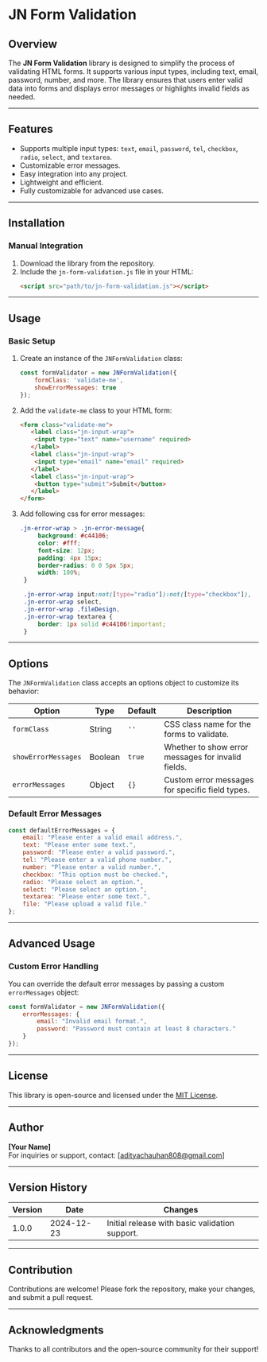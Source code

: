 # JN Form Validation

## Overview
The **JN Form Validation** library is designed to simplify the process of validating HTML forms. It supports various input types, including text, email, password, number, and more. The library ensures that users enter valid data into forms and displays error messages or highlights invalid fields as needed.

---

## Features
- Supports multiple input types: `text`, `email`, `password`, `tel`, `checkbox`, `radio`, `select`, and `textarea`.
- Customizable error messages.
- Easy integration into any project.
- Lightweight and efficient.
- Fully customizable for advanced use cases.

---

## Installation

<!-- ### Using npm (Recommended)
```bash
npm install jn-form-validation
``` -->

### Manual Integration
1. Download the library from the repository.
2. Include the `jn-form-validation.js` file in your HTML:
   ```html
   <script src="path/to/jn-form-validation.js"></script>
   ```

---

## Usage

### Basic Setup
1. Create an instance of the `JNFormValidation` class:
   ```javascript
   const formValidator = new JNFormValidation({
       formClass: 'validate-me',
       showErrorMessages: true
   });
   ```

2. Add the `validate-me` class to your HTML form:
   ```html
   <form class="validate-me">
      <label class="jn-input-wrap">
       <input type="text" name="username" required>
      </label>
      <label class="jn-input-wrap">
       <input type="email" name="email" required>
      </label>
      <label class="jn-input-wrap">
       <button type="submit">Submit</button>
      </label>
   </form>
   ```

3. Add following css for error messages:
   ```css
   .jn-error-wrap > .jn-error-message{
        background: #c44106;
        color: #fff;
        font-size: 12px;
        padding: 4px 15px;
        border-radius: 0 0 5px 5px;
        width: 100%;
    }

    .jn-error-wrap input:not([type="radio"]):not([type="checkbox"]),
    .jn-error-wrap select,
    .jn-error-wrap .fileDesign,
    .jn-error-wrap textarea {
        border: 1px solid #c44106!important;
    }
   ```

---

## Options
The `JNFormValidation` class accepts an options object to customize its behavior:

| Option             | Type    | Default | Description                                      |
|--------------------|---------|---------|--------------------------------------------------|
| `formClass`        | String  | `''`    | CSS class name for the forms to validate.        |
| `showErrorMessages`| Boolean | `true`  | Whether to show error messages for invalid fields.|
| `errorMessages`    | Object  | `{}`    | Custom error messages for specific field types.  |

### Default Error Messages
```javascript
const defaultErrorMessages = {
    email: "Please enter a valid email address.",
    text: "Please enter some text.",
    password: "Please enter a valid password.",
    tel: "Please enter a valid phone number.",
    number: "Please enter a valid number.",
    checkbox: "This option must be checked.",
    radio: "Please select an option.",
    select: "Please select an option.",
    textarea: "Please enter some text.",
    file: "Please upload a valid file."
};
```

---

## Advanced Usage
### Custom Error Handling
You can override the default error messages by passing a custom `errorMessages` object:
```javascript
const formValidator = new JNFormValidation({
    errorMessages: {
        email: "Invalid email format.",
        password: "Password must contain at least 8 characters."
    }
});
```

---

## License
This library is open-source and licensed under the [MIT License](https://opensource.org/licenses/MIT).

---

## Author
**[Your Name]**  
For inquiries or support, contact: [adityachauhan808@gmail.com]

---

## Version History
| Version | Date       | Changes                                       |
|---------|------------|-----------------------------------------------|
| 1.0.0   | 2024-12-23 | Initial release with basic validation support.|

---

## Contribution
Contributions are welcome! Please fork the repository, make your changes, and submit a pull request.

---

## Acknowledgments
Thanks to all contributors and the open-source community for their support!
